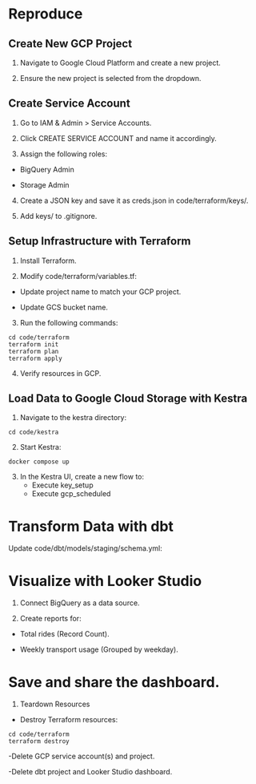 # Reproduce

## Create New GCP Project

1. Navigate to Google Cloud Platform and create a new project.

2. Ensure the new project is selected from the dropdown.

## Create Service Account

1. Go to IAM & Admin > Service Accounts.

2. Click CREATE SERVICE ACCOUNT and name it accordingly.

3. Assign the following roles:

  - BigQuery Admin

  - Storage Admin

4. Create a JSON key and save it as creds.json in code/terraform/keys/.

5. Add keys/ to .gitignore.

## Setup Infrastructure with Terraform

1. Install Terraform.

2. Modify code/terraform/variables.tf:

  - Update project name to match your GCP project.

  - Update GCS bucket name.

3. Run the following commands:

```
cd code/terraform
terraform init
terraform plan
terraform apply
```

4. Verify resources in GCP.

## Load Data to Google Cloud Storage with Kestra

1. Navigate to the kestra directory:

```
cd code/kestra
```

2. Start Kestra:

```
docker compose up
```

3. In the Kestra UI, create a new flow to:
   - Execute key_setup
   - Execute gcp_scheduled

# Transform Data with dbt

Update code/dbt/models/staging/schema.yml:

# Visualize with Looker Studio

1. Connect BigQuery as a data source.

2. Create reports for:

  - Total rides (Record Count).
  
  - Weekly transport usage (Grouped by weekday).

# Save and share the dashboard.

1. Teardown Resources

  - Destroy Terraform resources:
```
cd code/terraform
terraform destroy
```

  -Delete GCP service account(s) and project.

  -Delete dbt project and Looker Studio dashboard.
